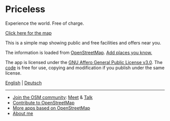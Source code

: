# Priceless

Experience the world. Free of charge.

[Click here for the map](https://priceless.zottelig.ch)

This is a simple map showing public and free facilities and offers near you.

The information is loaded from [OpenStreetMap](https://www.openstreetmap.org). [Add places you know.](https://openstreetmap.org/edit)

The app is licensed under the [GNU Affero General Public License v3.0](https://github.com/ToastHawaii/priceless-map/blob/master/LICENSE). The [code](https://github.com/ToastHawaii/priceless-map) is free for use, copying and modification if you publish under the same license.

[English](https://priceless.zottelig.ch/?lang=en) | [Deutsch](https://priceless.zottelig.ch/?lang=de)

---

- [Join the OSM community](https://usergroups.openstreetmap.de/): [Meet](https://osmcal.org/) & [Talk](https://community.osm.be/)
- [Contribute to OpenStreetMap](https://wiki.openstreetmap.org/wiki/How_to_contribute)
- [More apps based on OpenStreetMap](https://osm-apps.zottelig.ch/)
- [About me](https://wiki.openstreetmap.org/wiki/User:ToastHawaii)

